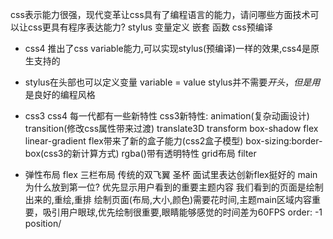 css表示能力很强，现代变革让css具有了编程语言的能力，请问哪些方面技术可以让css更具有程序表达能力?
stylus 变量定义 嵌套 函数 css预编译
- css4 推出了css variable能力,可以实现stylus(预编译)一样的效果,css4是原生支持的
- stylus在头部也可以定义变量 variable = value
    stylus并不需要$开头，但是用$是良好的编程风格
- css3 css4
    每一代都有一些新特性
    css3新特性: animation(复杂动画设计) transition(修改css属性带来过渡) translate3D transform box-shadow flex            linear-gradient flex带来了新的盒子能力(css2盒子模型) box-sizing:border-box(css3的新计算方式) rgba()带有透明特性 grid布局 filter

- 弹性布局 flex
    三栏布局 传统的双飞翼 圣杯
    面试里表达创新flex挺好的
    main为什么放到第一位? 优先显示用户看到的重要主题内容
    我们看到的页面是绘制出来的,重绘,重排
    绘制页面(布局,大小,颜色)需要花时间,主题main区域内容重要，吸引用户眼球,优先绘制很重要,眼睛能够感觉的时间差为60FPS
    order: -1 position/